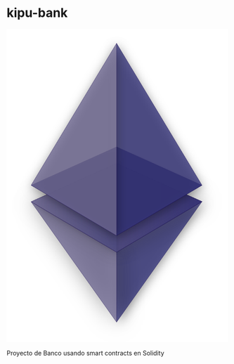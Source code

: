 # kipu-bank

![eth_img](images/Ethereum_logo_translucent.png)

Proyecto de Banco usando smart contracts en Solidity


